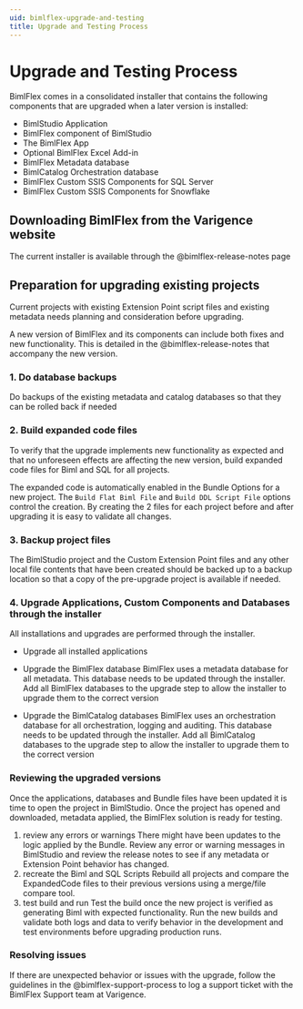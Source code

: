 ```yaml
---
uid: bimlflex-upgrade-and-testing
title: Upgrade and Testing Process
---
```

# Upgrade and Testing Process

BimlFlex comes in a consolidated installer that contains the following components that are upgraded when a later version is installed:

* BimlStudio Application
* BimlFlex component of BimlStudio
* The BimlFlex App
* Optional BimlFlex Excel Add-in
* BimlFlex Metadata database
* BimlCatalog Orchestration database
* BimlFlex Custom SSIS Components for SQL Server
* BimlFlex Custom SSIS Components for Snowflake

## Downloading BimlFlex from the Varigence website

The current installer is available through the @bimlflex-release-notes page

## Preparation for upgrading existing projects

Current projects with existing Extension Point script files and existing metadata needs planning and consideration before upgrading.

A new version of BimlFlex and its components can include both fixes and new functionality. This is detailed in the @bimlflex-release-notes that accompany the new version.

### 1. Do database backups

Do backups of the existing metadata and catalog databases so that they can be rolled back if needed

### 2. Build expanded code files

To verify that the upgrade implements new functionality as expected and that no unforeseen effects are affecting the new version, build expanded code files for Biml and SQL for all projects.

The expanded code is automatically enabled in the Bundle Options for a new project. The `Build Flat Biml File` and `Build DDL Script File` options control the creation. By creating the 2 files for each project before and after upgrading it is easy to validate all changes.

### 3. Backup project files

The BimlStudio project and the Custom Extension Point files and any other local file contents that have been created should be backed up to a backup location so that a copy of the pre-upgrade project is available if needed.

### 4. Upgrade Applications, Custom Components and Databases through the installer

All installations and upgrades are performed through the installer.

* Upgrade all installed applications

* Upgrade the BimlFlex database
    BimlFlex uses a metadata database for all metadata. This database needs to be updated through the installer. Add all BimlFlex databases to the upgrade step to allow the installer to upgrade them to the correct version

* Upgrade the BimlCatalog databases
    BimlFlex uses an orchestration database for all orchestration, logging and auditing. This database needs to be updated through the installer. Add all BimlCatalog databases to the upgrade step to allow the installer to upgrade them to the correct version

### Reviewing the upgraded versions

Once the applications, databases and Bundle files have been updated it is time to open the project in BimlStudio. Once the project has opened and downloaded, metadata applied, the BimlFlex solution is ready for testing.

1. review any errors or warnings
    There might have been updates to the logic applied by the Bundle. Review any error or warning messages in BimlStudio and review the release notes to see if any metadata or Extension Point behavior has changed.
1. recreate the Biml and SQL Scripts
    Rebuild all projects and compare the ExpandedCode files to their previous versions using a merge/file compare tool.
1. test build and run
    Test the build once the new project is verified as generating Biml with expected functionality.
    Run the new builds and validate both logs and data to verify behavior in the development and test environments before upgrading production runs.

### Resolving issues

If there are unexpected behavior or issues with the upgrade, follow the guidelines in the @bimlflex-support-process to log a support ticket with the BimlFlex Support team at Varigence.
